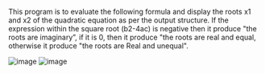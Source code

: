 This program is to evaluate the following formula and display the roots x1 and x2 of the quadratic equation as per the output structure. If the expression within the square root (b2-4ac) is negative then it produce "the roots are imaginary”, if it is 0, then it produce "the roots are real and equal, otherwise it produce "the roots are Real and unequal".

![image](https://github.com/cymans/CPP-Programming/assets/95664092/f8e8154d-de94-437f-8b01-d9526a2b9ec1)
![image](https://github.com/cymans/CPP-Programming/assets/95664092/57e13944-938e-4f44-a7fc-79d62b7762ec)
